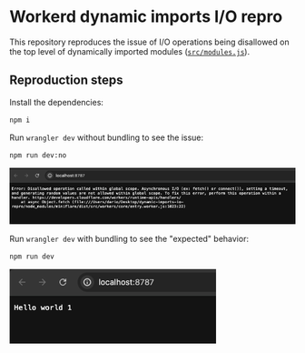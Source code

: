 # Workerd dynamic imports I/O repro

This repository reproduces the issue of I/O operations being disallowed on the top level of dynamically imported modules ([`src/modules.js`](./src/module.js)).

## Reproduction steps

Install the dependencies:
```sh
npm i
```

Run `wrangler dev` without bundling to see the issue:
```sh
npm run dev:no
```

![screenshot of error](./error.png)

Run `wrangler dev` with bundling to see the "expected" behavior:
```sh
npm run dev
```

![screenshot of no error](./ok.png)

